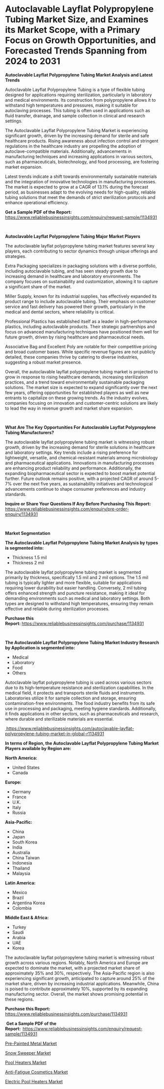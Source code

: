 <p><h1>Autoclavable Layflat Polypropylene Tubing Market Size, and Examines its Market Scope, with a Primary Focus on Growth Opportunities, and Forecasted Trends Spanning from 2024 to 2031</h1></p><p><strong>Autoclavable Layflat Polypropylene Tubing Market Analysis and Latest Trends</strong></p>
<p><p>Autoclavable Layflat Polypropylene Tubing is a type of flexible tubing designed for applications requiring sterilization, particularly in laboratory and medical environments. Its construction from polypropylene allows it to withstand high temperatures and pressures, making it suitable for autoclaving processes. This tubing is often used in applications such as fluid transfer, drainage, and sample collection in clinical and research settings.</p><p>The Autoclavable Layflat Polypropylene Tubing Market is experiencing significant growth, driven by the increasing demand for sterile and safe healthcare products. Rising awareness about infection control and stringent regulations in the healthcare industry are propelling the adoption of autoclave-compatible materials. Additionally, advancements in manufacturing techniques and increasing applications in various sectors, such as pharmaceuticals, biotechnology, and food processing, are fostering market expansion.</p><p>Latest trends indicate a shift towards environmentally sustainable materials and the integration of innovative technologies in manufacturing processes. The market is expected to grow at a CAGR of 13.1% during the forecast period, as businesses adapt to the evolving needs for high-quality, reliable tubing solutions that meet the demands of strict sterilization protocols and enhance operational efficiency.</p></p>
<p><strong>Get a Sample PDF of the Report:&nbsp;</strong> <a href="https://www.reliablebusinessinsights.com/enquiry/request-sample/1134931?utm_campaign=75&utm_medium=2&utm_source=Github&utm_content=ia&utm_term=20122024&utm_id=autoclavable-layflat-polypropylene-tubing">https://www.reliablebusinessinsights.com/enquiry/request-sample/1134931</a></p>
<p>&nbsp;</p>
<p><strong>Autoclavable Layflat Polypropylene Tubing Major Market Players</strong></p>
<p><p>The autoclavable layflat polypropylene tubing market features several key players, each contributing to sector dynamics through unique offerings and strategies. </p><p>Extra Packaging specializes in packaging solutions with a diverse portfolio, including autoclavable tubing, and has seen steady growth due to increasing demand in healthcare and laboratory environments. The company focuses on sustainability and customization, allowing it to capture a significant share of the market.</p><p>Miller Supply, known for its industrial supplies, has effectively expanded its product range to include autoclavable tubing. Their emphasis on customer service and fast delivery has powered their growth, particularly in the medical and dental sectors, where reliability is critical.</p><p>Professional Plastics has established itself as a leader in high-performance plastics, including autoclavable products. Their strategic partnerships and focus on advanced manufacturing techniques have positioned them well for future growth, driven by rising healthcare and pharmaceutical needs.</p><p>Associative Bag and Excellent Poly are notable for their competitive pricing and broad customer bases. While specific revenue figures are not publicly detailed, these companies thrive by catering to diverse industries, suggesting a robust market presence.</p><p>Overall, the autoclavable layflat polypropylene tubing market is projected to grow in response to rising healthcare demands, increasing sterilization practices, and a trend toward environmentally sustainable packaging solutions. The market size is expected to expand significantly over the next few years, offering opportunities for established players as well as new entrants to capitalize on these growing trends. As the industry evolves, companies focusing on innovation and customer-centric solutions are likely to lead the way in revenue growth and market share expansion.</p></p>
<p>&nbsp;</p>
<p><strong>What Are The Key Opportunities For Autoclavable Layflat Polypropylene Tubing Manufacturers?</strong></p>
<p><p>The autoclavable layflat polypropylene tubing market is witnessing robust growth, driven by the increasing demand for sterile solutions in healthcare and laboratory settings. Key trends include a rising preference for lightweight, versatile, and chemical-resistant materials among microbiology and pharmaceutical applications. Innovations in manufacturing processes are enhancing product reliability and performance. Additionally, the expanding biopharmaceutical sector is expected to boost market potential further. Future outlook remains positive, with a projected CAGR of around 5-7% over the next five years, as sustainability initiatives and technological advancements continue to shape consumer preferences and industry standards.</p></p>
<p><strong>Inquire or Share Your Questions If Any Before Purchasing This Report:</strong> <a href="https://www.reliablebusinessinsights.com/enquiry/pre-order-enquiry/1134931?utm_campaign=75&utm_medium=2&utm_source=Github&utm_content=ia&utm_term=20122024&utm_id=autoclavable-layflat-polypropylene-tubing">https://www.reliablebusinessinsights.com/enquiry/pre-order-enquiry/1134931</a></p>
<p>&nbsp;</p>
<p><strong>Market Segmentation</strong></p>
<p><strong>The Autoclavable Layflat Polypropylene Tubing Market Analysis by types is segmented into:</strong></p>
<p><ul><li>Thickness 1.5 mil</li><li>Thickness 2 mil</li></ul></p>
<p><p>The autoclavable layflat polypropylene tubing market is segmented primarily by thickness, specifically 1.5 mil and 2 mil options. The 1.5 mil tubing is typically lighter and more flexible, suitable for applications requiring lower durability but easier handling. Conversely, 2 mil tubing offers enhanced strength and puncture resistance, making it ideal for demanding environments such as medical and laboratory settings. Both types are designed to withstand high temperatures, ensuring they remain effective and reliable during sterilization processes.</p></p>
<p><strong>Purchase this Report:&nbsp;</strong><a href="https://www.reliablebusinessinsights.com/purchase/1134931?utm_campaign=75&utm_medium=2&utm_source=Github&utm_content=ia&utm_term=20122024&utm_id=autoclavable-layflat-polypropylene-tubing">https://www.reliablebusinessinsights.com/purchase/1134931</a></p>
<p>&nbsp;</p>
<p><strong>The Autoclavable Layflat Polypropylene Tubing Market Industry Research by Application is segmented into:</strong></p>
<p><ul><li>Medical</li><li>Laboratory</li><li>Food</li><li>Others</li></ul></p>
<p><p>Autoclavable layflat polypropylene tubing is used across various sectors due to its high-temperature resistance and sterilization capabilities. In the medical field, it protects and transports sterile fluids and instruments. Laboratories utilize it for sample collection and storage, ensuring contamination-free environments. The food industry benefits from its safe use in processing and packaging, meeting hygiene standards. Additionally, it finds applications in other sectors, such as pharmaceuticals and research, where durable and sterilizable materials are essential.</p></p>
<p><a href="https://www.reliablebusinessinsights.com/autoclavable-layflat-polypropylene-tubing-market-in-global-r1134931?utm_campaign=75&utm_medium=2&utm_source=Github&utm_content=ia&utm_term=20122024&utm_id=autoclavable-layflat-polypropylene-tubing">&nbsp;https://www.reliablebusinessinsights.com/autoclavable-layflat-polypropylene-tubing-market-in-global-r1134931</a></p>
<p><strong>In terms of Region, the Autoclavable Layflat Polypropylene Tubing Market Players available by Region are:</strong></p>
<p>
    <p> <strong> North America: </strong>
        <ul>
            <li>United States</li>
            <li>Canada</li>
        </ul>
        </p> 
    <p> <strong> Europe: </strong>
        <ul>
            <li>Germany</li>
            <li>France</li>
            <li>U.K.</li>
            <li>Italy</li>
            <li>Russia</li>
        </ul>
        </p> 
    <p> <strong> Asia-Pacific: </strong>
        <ul>
            <li>China</li>
            <li>Japan</li>
            <li>South Korea</li>
            <li>India</li>
            <li>Australia</li>
            <li>China Taiwan</li>
            <li>Indonesia</li>
            <li>Thailand</li>
            <li>Malaysia</li>
        </ul>
        </p> 
    <p> <strong> Latin America: </strong>
        <ul>
            <li>Mexico</li>
            <li>Brazil</li>
            <li>Argentina Korea</li>
            <li>Colombia</li>
        </ul>
        </p> 
    <p> <strong> Middle East & Africa: </strong>
        <ul>
            <li>Turkey</li>
            <li>Saudi</li>
            <li>Arabia</li>
            <li>UAE</li>
            <li>Korea</li>
        </ul>
    </p>
    </p>
<p><p>The autoclavable layflat polypropylene tubing market is witnessing robust growth across various regions. Notably, North America and Europe are expected to dominate the market, with a projected market share of approximately 35% and 30%, respectively. The Asia-Pacific region is also experiencing significant growth, anticipated to capture around 25% of the market share, driven by increasing industrial applications. Meanwhile, China is poised to contribute approximately 10%, supported by its expanding manufacturing sector. Overall, the market shows promising potential in these regions.</p></p>
<p><strong>Purchase this Report: </strong><a href="https://www.reliablebusinessinsights.com/purchase/1134931?utm_campaign=75&utm_medium=2&utm_source=Github&utm_content=ia&utm_term=20122024&utm_id=autoclavable-layflat-polypropylene-tubing">https://www.reliablebusinessinsights.com/purchase/1134931</a></p>
<p>&nbsp;<strong>Get a Sample PDF of the Report:&nbsp;&nbsp;</strong><a href="https://www.reliablebusinessinsights.com/enquiry/request-sample/1134931?utm_campaign=75&utm_medium=2&utm_source=Github&utm_content=ia&utm_term=20122024&utm_id=autoclavable-layflat-polypropylene-tubing">https://www.reliablebusinessinsights.com/enquiry/request-sample/1134931</a></p>
<p><strong></strong></p>
<p><p><a href="https://github.com/skerretflossie9297/Market-Research-Report-List-1/blob/main/pre-painted-metal-market.md?utm_campaign=75&utm_medium=2&utm_source=Github&utm_content=ia&utm_term=20122024&utm_id=autoclavable-layflat-polypropylene-tubing">Pre-Painted Metal Market</a></p><p><a href="https://www.linkedin.com/pulse/revenue-market-trends-snow-sweeper-projected-91-cagr-from-2024-wtzve?utm_campaign=75&utm_medium=2&utm_source=Github&utm_content=ia&utm_term=20122024&utm_id=autoclavable-layflat-polypropylene-tubing">Snow Sweeper Market</a></p><p><a href="https://www.linkedin.com/pulse/market-dynamics-pool-heaters-111-growth-from-2024-2031-stokks-dxeef?utm_campaign=75&utm_medium=2&utm_source=Github&utm_content=ia&utm_term=20122024&utm_id=autoclavable-layflat-polypropylene-tubing">Pool Heaters Market</a></p><p><a href="https://github.com/shondapmbau/Market-Research-Report-List-1/blob/main/anti-fatigue-cosmetics-market.md?utm_campaign=75&utm_medium=2&utm_source=Github&utm_content=ia&utm_term=20122024&utm_id=autoclavable-layflat-polypropylene-tubing">Anti-Fatigue Cosmetics Market</a></p><p><a href="https://www.linkedin.com/pulse/electric-pool-heaters-market-report-exploring-growth-trends-8iiwe?utm_campaign=75&utm_medium=2&utm_source=Github&utm_content=ia&utm_term=20122024&utm_id=autoclavable-layflat-polypropylene-tubing">Electric Pool Heaters Market</a></p></p>